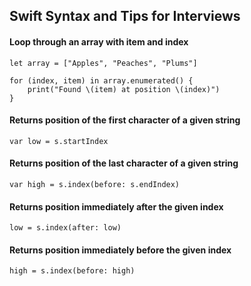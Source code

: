 ## Swift Syntax and Tips for Interviews

#### Loop through an array with item and index
```
let array = ["Apples", "Peaches", "Plums"]

for (index, item) in array.enumerated() {
    print("Found \(item) at position \(index)")
}
```

#### Returns position of the first character of a given string
```
var low = s.startIndex
```

#### Returns position of the last character of a given string
```
var high = s.index(before: s.endIndex)
```

#### Returns position immediately after the given index
```
low = s.index(after: low)
```

#### Returns position immediately before the given index
```
high = s.index(before: high)
```